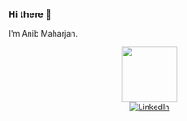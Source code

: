 ### Hi there 👋

I'm Anib Maharjan.

<div id="header" align="center">
  <img src="https://media.giphy.com/media/u2pmTWUi0MXjyrMaVj/giphy.gif" width="100"/>
  
<div id="badges">
  <a href="https://www.linkedin.com/">
    <img src="https://img.shields.io/badge/LinkedIn-blue?style=for-the-badge&logo=linkedin&logoColor=white" alt="LinkedIn"/>
  </a>
 </div>
  <img src="https://komarev.com/ghpvc/?username=Anib999&style=flat-square&color=blue" alt=""/>
  
</div>
